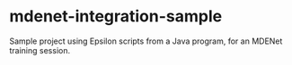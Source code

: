 # mdenet-integration-sample
Sample project using Epsilon scripts from a Java program, for an MDENet training session.
